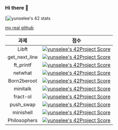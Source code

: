 ### Hi there 👋

[![yunselee's 42 stats](https://badge42.vercel.app/api/v2/cl1lf2i0y00060ajmnz3dew0n/stats?cursusId=21&coalitionId=86)

[my real github](https://github.com/EeeUnS)


|과제|점수|
|:----:|:---:|
|Libft  | [![yunselee's 42Project Score](https://badge42.herokuapp.com/api/project/yunselee/Libft)](https://github.com/JaeSeoKim/badge42)|
|get_next_line | [![yunselee's 42Project Score](https://badge42.herokuapp.com/api/project/yunselee/get_next_line)](https://github.com/JaeSeoKim/badge42)|
|ft_printf | [![yunselee's 42Project Score](https://badge42.herokuapp.com/api/project/yunselee/ft_printf)](https://github.com/JaeSeoKim/badge42)|
|netwhat| [![yunselee's 42Project Score](https://badge42.herokuapp.com/api/project/yunselee/netwhat)](https://github.com/JaeSeoKim/badge42)|
|Born2beroot | [![yunselee's 42Project Score](https://badge42.herokuapp.com/api/project/yunselee/Born2beroot)](https://github.com/JaeSeoKim/badge42)|
|minitalk | [![yunselee's 42Project Score](https://badge42.herokuapp.com/api/project/yunselee/minitalk)](https://github.com/JaeSeoKim/badge42)|
|fract-ol | [![yunselee's 42Project Score](https://badge42.herokuapp.com/api/project/yunselee/fract-ol)](https://github.com/JaeSeoKim/badge42)|
|push_swap | [![yunselee's 42Project Score](https://badge42.herokuapp.com/api/project/yunselee/push_swap)](https://github.com/JaeSeoKim/badge42)|
|minishell | [![yunselee's 42Project Score](https://badge42.herokuapp.com/api/project/yunselee/minishell)](https://github.com/JaeSeoKim/badge42)|
|Philosophers | [![yunselee's 42Project Score](https://badge42.herokuapp.com/api/project/yunselee/Philosophers)](https://github.com/JaeSeoKim/badge42)|



<!--
**yunselee/yunselee** is a ✨ _special_ ✨ repository because its `README.md` (this file) appears on your GitHub profile.
Here are some ideas to get you started:

- 🔭 I’m currently working on ...
- 🌱 I’m currently learning ...
- 👯 I’m looking to collaborate on ...
- 🤔 I’m looking for help with ...
- 💬 Ask me about ...
- 📫 How to reach me: ...
- 😄 Pronouns: ...
- ⚡ Fun fact: ...
-->
